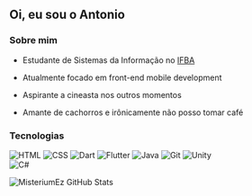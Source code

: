 ## Oi, eu sou o __Antonio__  

### Sobre mim  

* Estudante de Sistemas da Informação no [IFBA](https://portal.ifba.edu.br/)  

* Atualmente focado em front-end mobile development

* Aspirante a cineasta nos outros momentos

* Amante de cachorros e irônicamente não posso tomar café

### Tecnologias  

![HTML](https://img.icons8.com/color/50/000000/html-5--v1.png)
![CSS](https://img.icons8.com/color/50/000000/css3.png) 
![Dart](https://img.icons8.com/color/48/000000/dart--v1.png)
![Flutter](https://img.icons8.com/color/48/000000/flutter--v1.png)
![Java](https://img.icons8.com/color/50/000000/java-coffee-cup-logo--v1.png)
![Git](https://img.icons8.com/color/48/000000/git.png)
![Unity](https://img.icons8.com/ios-filled/50/000000/unity.png)  
![C#](https://img.icons8.com/color/48/000000/c-sharp-logo.png)

![MisteriumEz GitHub Stats](https://github-readme-stats.vercel.app/api?username=MisteriumEz&theme=tokyonight&show_icons=true)

